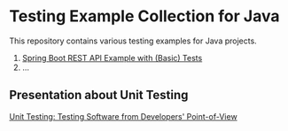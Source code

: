 Testing Example Collection for Java
===================================

This repository contains various testing examples for Java projects.

1. [Spring Boot REST API Example with (Basic) Tests](https://github.com/ufuk/testing-example-collection-for-java/tree/master/spring-boot-rest-api-example-with-basic-tests)
2. ...

## Presentation about Unit Testing

[Unit Testing: Testing Software from Developers' Point-of-View](http://slides.com/ufukuzun/unit-testing-extended/fullscreen)
